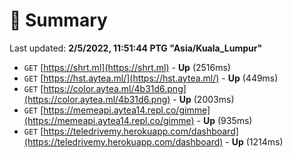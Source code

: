 # 📖 Summary
Last updated: **2/5/2022, 11:51:44 PTG "Asia/Kuala_Lumpur"**

- `GET` [https://shrt.ml](https://shrt.ml) - **Up** (2516ms)
- `GET` [https://hst.aytea.ml/](https://hst.aytea.ml/) - **Up** (449ms)
- `GET` [https://color.aytea.ml/4b31d6.png](https://color.aytea.ml/4b31d6.png) - **Up** (2003ms)
- `GET` [https://memeapi.aytea14.repl.co/gimme](https://memeapi.aytea14.repl.co/gimme) - **Up** (935ms)
- `GET` [https://teledrivemy.herokuapp.com/dashboard](https://teledrivemy.herokuapp.com/dashboard) - **Up** (1214ms)
